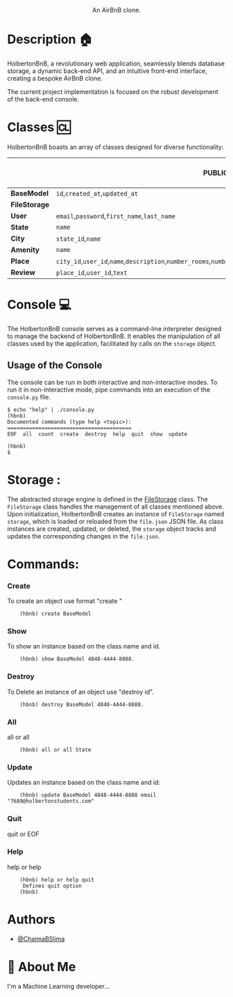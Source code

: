 <p align="center">An AirBnB clone.</p>

# Description :house:

HolbertonBnB, a revolutionary web application, seamlessly blends database storage, a dynamic back-end API, and an intuitive front-end interface, creating a bespoke AirBnB clone.

The current project implementation is focused on the robust development of the back-end console.

# Classes :cl:
HolbertonBnB boasts an array of classes designed for diverse functionality:


||PUBLIC INSTANCE ATTRIBUTES|PUBLIC INSTANCE METHODS|PUBLIC CLASS ATTRIBUTES|PRIVATE CLASS ATTRIBUTES|
|--------------------------|------------------------|----------------------|----------------------|------------------------|
|**BaseModel**|`id`,`created_at`,`updated_at`|`save`,`to_dict`|||
|**FileStorage**||`all`,`new`,`save`,`reload`|`file_path`,`objects`||
|**User**|`email`,`password`,`first_name`,`last_name`||||
|**State**|`name`||||
|**City**|`state_id`,`name`||||
|**Amenity**|`name`||||
|**Place**|`city_id`,`user_id`,`name`,`description`,`number_rooms`,`number_bathrooms`,`max_guest`,`price_by_night`,`latitude`,`longitude`,`amenity_ids`||`place_id`,`user_id`,`text`||
|**Review**|`place_id`,`user_id`,`text`||||


# Console :computer:

The HolbertonBnB console serves as a command-line interpreter designed to manage the backend of HolbertonBnB. It enables the manipulation of all classes used by the application, facilitated by calls on the `storage` object.

## Usage of the Console

The console can be run in both interactive and non-interactive modes. To run it in non-interactive mode, pipe commands into an execution of the `console.py` file.

```
$ echo "help" | ./console.py
(hbnb)
Documented commands (type help <topic>):
========================================
EOF  all  count  create  destroy  help  quit  show  update

(hbnb)
$
```

# Storage :
The abstracted storage engine is defined in the [FileStorage](./models/engine/file_storage.py) class. The `FileStorage` class handles the management of all classes mentioned above. Upon initialization, HolbertonBnB creates an instance of `FileStorage` named `storage`, which is loaded or reloaded from the `file.json` JSON file. As class instances are created, updated, or deleted, the `storage` object tracks and updates the corresponding changes in the `file.json`.

# Commands:

### Create
To create an object use format "create <ClassName>" 
```
	(hbnb) create BaseModel
```
### Show
To show an instance based on the class name and id. 
```
	(hbnb) show BaseModel 4848-4444-8888.
```
### Destroy
To Delete an instance of an object use "destroy <ClassName> id". 
```
	(hbnb) destroy BaseModel 4848-4444-8888.
```
### All
all or all <class name> 
```
	(hbnb) all or all State
```
### Update
Updates an instance based on the class name and id:
```
	(hbnb) update BaseModel 4848-4444-8888 email "7689@holbertonstudents.com"
```

### Quit
quit or EOF

### Help
help or help <command> 

```
	(hbnb) help or help quit
	 Defines quit option
	(hbnb) 
```

# Authors

- [@ChaimaBSlima](https://github.com/ChaimaBSlima)


# 🚀 About Me
I'm a Machine Learning developer...
